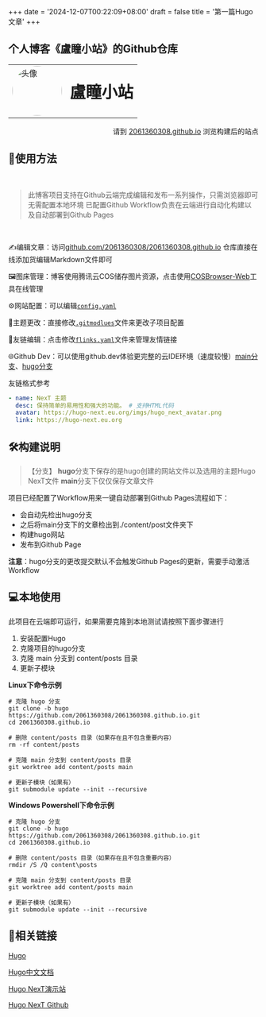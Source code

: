+++
date = '2024-12-07T00:22:09+08:00'
draft = false
title = '第一篇Hugo文章'
+++


## 个人博客《盧瞳小站》的Github仓库

<div align="center">
  <table>
    <tr>
      <td style="vertical-align: middle;">
        <a href="//2061360308.github.io" target="_blank">
          <img src="https://github.com/2061360308/2061360308.github.io/blob/hugo/static/imgs/avatar.jpg?raw=true" alt="头像" style="width: 100px; height: 100px; border-radius: 50%;">
        </a>
      </td>
      <td style="vertical-align: middle;">
        <a href="//2061360308.github.io" target="_blank" style="text-decoration: none; color: inherit;">
          <h1 style="margin: 0;">盧瞳小站</h1>
        </a>
      </td>
    </tr>
  </table>
</div>

<div align="right">
  <p>请到 <a href="//2061360308.github.io">2061360308.github.io</a> 浏览构建后的站点</p>
</div>

## 🚀使用方法
<br>

> 此博客项目支持在Github云端完成编辑和发布一系列操作，只需浏览器即可无需配置本地环境
> 已配置Github Workflow负责在云端进行自动化构建以及自动部署到Github Pages

<br>

✍️编辑文章：访问[github.com/2061360308/2061360308.github.io](https://github.com/2061360308/2061360308.github.io) 仓库直接在线添加货编辑Markdown文件即可<br>

🖼️图床管理：博客使用腾讯云COS储存图片资源，点击使用[COSBrowser-Web](https://cosbrowser.cloud.tencent.com/web/file?bucket=blog-image-1303709080&region=ap-chengdu)工具在线管理

⚙️网站配置：可以编辑[`config.yaml`](//github.com/2061360308/2061360308.github.io/edit/hugo/config.yaml)<br>

🎨主题更改：直接修改[`.gitmodlues`](//github.com/2061360308/2061360308.github.io/edit/hugo/.gitmodlues)文件来更改子项目配置<br>

🔗友链编辑：点击修改[`flinks.yaml`](//github.com/2061360308/2061360308.github.io/deit/hugo/data/flinks.yaml)文件来管理友情链接<br>

🌐Github Dev：可以使用github.dev体验更完整的云IDE环境（速度较慢）[main分支](//github.dev/2061360308/2061360308.github.io/tree/main)、[hugo分支](//github.dev/2061306030/2061360308.github.io/tree/hugo)<br>

友链格式参考
```yaml
- name: NexT 主题
  desc: 保持简单的易用性和强大的功能。 # 支持HTML代码
  avatar: https://hugo-next.eu.org/imgs/hugo_next_avatar.png
  link: https://hugo-next.eu.org
```

## 🛠️构建说明

> 【分支】
> **hugo**分支下保存的是hugo创建的网站文件以及选用的主题Hugo NexT文件
> **main**分支下仅仅保存文章文件

项目已经配置了Workflow用来一键自动部署到Github Pages流程如下：
 - 会自动先检出hugo分支
 - 之后将main分支下的文章检出到./content/post文件夹下
 - 构建hugo网站
 - 发布到Github Page

**注意**：hugo分支的更改提交默认不会触发Github Pages的更新，需要手动激活Workflow

## 💻本地使用
此项目在云端即可运行，如果需要克隆到本地测试请按照下面步骤进行

1. 安装配置Hugo
2. 克隆项目的hugo分支
3. 克隆 main 分支到 content/posts 目录
4. 更新子模块

**Linux下命令示例**
```shell
# 克隆 hugo 分支
git clone -b hugo https://github.com/2061360308/2061360308.github.io.git
cd 2061360308.github.io

# 删除 content/posts 目录（如果存在且不包含重要内容）
rm -rf content/posts

# 克隆 main 分支到 content/posts 目录
git worktree add content/posts main

# 更新子模块（如果有）
git submodule update --init --recursive
```

**Windows Powershell下命令示例**
```shell
# 克隆 hugo 分支
git clone -b hugo https://github.com/2061360308/2061360308.github.io.git
cd 2061360308.github.io

# 删除 content/posts 目录（如果存在且不包含重要内容）
rmdir /S /Q content\posts

# 克隆 main 分支到 content/posts 目录
git worktree add content/posts main

# 更新子模块（如果有）
git submodule update --init --recursive
```

## 🔗相关链接
[Hugo](https://gohugo.io)

[Hugo中文文档](https://hugo.opendocs.io/)

[Hugo NexT演示站](https://hugo-next.eu.org/)

[Hugo NexT Github](https://github.com/hugo-next/hugo-theme-next/)

